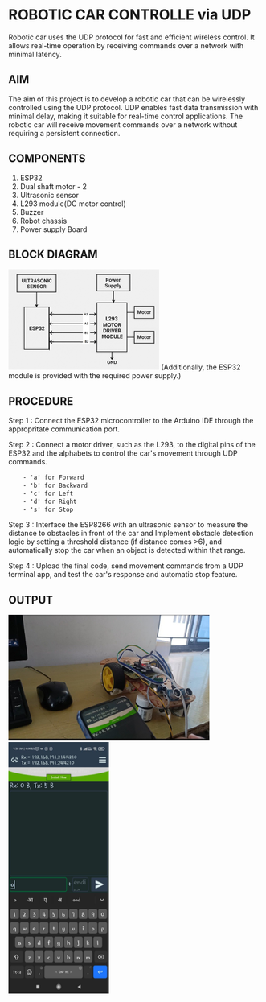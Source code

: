 # **ROBOTIC CAR CONTROLLE via UDP**
Robotic car uses the UDP protocol for fast and efficient wireless control. It allows real-time operation by receiving commands over a network with minimal latency.
## AIM
The aim of this project is to develop a robotic car that can be wirelessly controlled using the UDP protocol. UDP enables fast data transmission with minimal delay, making it suitable for real-time control applications. The robotic car will receive movement commands over a network without requiring a persistent connection.
## COMPONENTS
1. ESP32
2. Dual shaft motor - 2
3. Ultrasonic sensor
4. L293 module(DC motor control)
5. Buzzer
6. Robot chassis
7. Power supply Board
## BLOCK DIAGRAM
<img src="https://github.com/EmildaBabu/Robocar/blob/c759118c2dba742660804d15cc8b1e158f7b8add/projectblockdiagram.jpg?raw=true" alt="block diagram" width="300" height="200">
(Additionally, the ESP32 module is provided with the required power supply.)


## PROCEDURE
Step 1 : Connect the ESP32 microcontroller to the Arduino IDE through the appropritate communication port.

Step 2 : Connect a motor driver, such as the L293, to the digital pins of the ESP32 and the  alphabets to control the car's movement through UDP commands. 
        
        - 'a' for Forward
        - 'b' for Backward
        - 'c' for Left
        - 'd' for Right
        - 's' for Stop

Step 3 : Interface the ESP8266 with an ultrasonic sensor to measure the distance to obstacles in front of the car and Implement obstacle detection logic by setting a threshold distance (if distance comes >6), and automatically stop the car when an object is detected within that range. 

Step 4 : Upload the final code, send movement commands from a UDP terminal app, and test the car's response and automatic stop feature.


## OUTPUT
<img src="https://github.com/EmildaBabu/Robocar/blob/abdf8944550e80e52a2ba0d17d013ba3f7e18c32/Working%20_model.jpg" alt="working model" width="400" height="250">
<img src="https://github.com/EmildaBabu/Robocar/blob/abdf8944550e80e52a2ba0d17d013ba3f7e18c32/controller.jpg" alt="working model" width="200" height="500">


